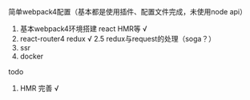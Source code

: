 简单webpack4配置（基本都是使用插件、配置文件完成，未使用node api）


1. 基本webpack4环境搭建  react HMR等 √
2. react-router4 redux √
2.5 redux与request的处理（soga？）
3. ssr
4. docker


todo
1. HMR 完善 √